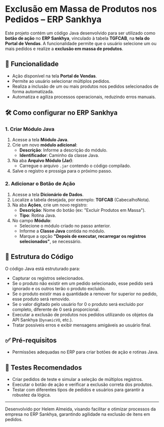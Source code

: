 # Exclusão em Massa de Produtos nos Pedidos – ERP Sankhya

Este projeto contém um código Java desenvolvido para ser utilizado como **botão de ação** no **ERP Sankhya**, vinculado à tabela **TGFCAB**, na **tela do Portal de Vendas**. A funcionalidade permite que o usuário selecione um ou mais pedidos e realize a **exclusão em massa de produtos**.

## 📌 Funcionalidade

- Ação disponível na tela **Portal de Vendas**.
- Permite ao usuário selecionar múltiplos pedidos.
- Realiza a inclusão de um ou mais produtos nos pedidos selecionados de forma automatizada.
- Automatiza e agiliza processos operacionais, reduzindo erros manuais.

## 🛠️ Como configurar no ERP Sankhya

### 1. Criar Módulo Java

1. Acesse a tela **Módulo Java**.
2. Crie um novo **módulo adicional**:
   - **Descrição**: Informe a descrição do módulo.
   - **Identificador**: Caminho da classe Java.
3. Na aba **Arquivo Módulo (Jar)**:
   - Carregue o arquivo `.jar` contendo o código compilado.
4. Salve o registro e prossiga para o próximo passo.

### 2. Adicionar o Botão de Ação

1. Acesse a tela **Dicionário de Dados**.
2. Localize a tabela desejada, por exemplo: **TGFCAB** (CabecalhoNota).
3. Na aba **Ações**, crie um novo registro:
   - **Descrição**: Nome do botão (ex: "Excluir Produtos em Massa").
   - **Tipo**: Rotina Java.
4. No campo **Módulo**:
   - Selecione o módulo criado no passo anterior.
   - Informe a **Classe Java** contida no módulo.
   - Marque a opção **"Depois de executar, recarregar os registros selecionados"**, se necessário.

## 🧩 Estrutura do Código

O código Java está estruturado para:

- Capturar os registros selecionados.
- Se o produto não existir em um pedido selecionado, esse pedido será ignorado e os outros terão o produto excluido.
- Se o produto existir mas a quantidade a remover for superior no pedido, esse produto será removido.
- Se o valor digitado pelo usuário for 0 o produto será excluído por completo, diferente de 0 será proporcional.
- Executar a exclusão de produtos nos pedidos utilizando os objetos da API Sankhya (`DynamicVO`, etc.).
- Tratar possíveis erros e exibir mensagens amigáveis ao usuário final.

## ✅ Pré-requisitos

- Permissões adequadas no ERP para criar botões de ação e rotinas Java.

## 🧪 Testes Recomendados

- Criar pedidos de teste e simular a seleção de múltiplos registros.
- Executar o botão de ação e verificar a exclusão correta dos produtos.
- Testar com diferentes tipos de pedidos e usuários para garantir a robustez da lógica.

---

Desenvolvido por Helem Almeida, visando facilitar e otimizar processos da empresa no ERP Sankhya, garantindo agilidade na exclusão de itens em pedidos.
